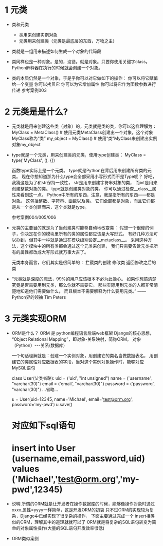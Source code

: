 # 1 元类
- 类和元类
    - 类用来创建实例对象
    - 元类用来创建类（元类是最底层的东西，万物之主）


- 类就是一组用来描述如何生成一个对象的代码段
- 类同样也是一种对象。是的，没错，就是对象。只要你使用关键字class，Python解释器在执行的时候就会创建一个对象。
- 类的本质仍然是一个对象，于是乎你可以对它做如下的操作：
    你可以将它赋值给一个变量
    你可以拷贝它
    你可以为它增加属性
    你可以将它作为函数参数进行传递
    参考案例003
    
# 2 元类是是什么?
- 元类就是用来创建这些类（对象）的，元类就是类的类，你可以这样理解为：
    MyClass = MetaClass() # 使用元类MetaClass创建出一个对象，这个对象MyClass称为“类”
    my_object = MyClass() # 使用“类”MyClass来创建出实例对象my_object

- type就是一个元类，用来创建类的元类，使用type创建类：
    MyClass = type('MyClass', (), {})
    
    函数type实际上是一个元类。
    type就是Python在背后用来创建所有类的元类。
    现在你想知道那为什么type会全部采用小写形式而不是Type呢？
    好吧，我猜这是为了和str保持一致性，
    str是用来创建字符串对象的类，
    而int是用来创建整数对象的类。
    type就是创建类对象的类。
    你可以通过检查__class__属性来看到这一点。
    Python中所有的东西，注意，我是指所有的东西——都是对象。
    这包括整数、字符串、函数以及类。
    它们全部都是对象，而且它们都是从一个类创建而来，这个类就是type。
    
    参考案例004/005/006
    
- 元类的主要目的就是为了当创建类时能够自动地改变类：
    假想一个很傻的例子，你决定在你的模块里所有的类的属性都应该是大写形式。
    有好几种方法可以办到，但其中一种就是通过在模块级别设定__metaclass__。
    采用这种方法，这个模块中的所有类都会通过这个元类来创建，
    我们只需要告诉元类把所有的属性都改成大写形式就万事大吉了。
    
    元类本身而言，它们其实是很简单的：
        拦截类的创建
        修改类
        返回修改之后的类
        
- “元类就是深度的魔法，99%的用户应该根本不必为此操心。
    如果你想搞清楚究竟是否需要用到元类，那么你就不需要它。
    那些实际用到元类的人都非常清楚地知道他们需要做什么，
    而且根本不需要解释为什么要用元类。” 
                —— Python界的领袖 Tim Peters
                
# 3 元类实现ORM   
- ORM是什么？
    ORM 是 python编程语言后端web框架 Django的核心思想，
    “Object Relational Mapping”，即对象-关系映射，简称ORM。
    对象（Python）---关系(数据库)

    一个句话理解就是：创建一个实例对象，用创建它的类名当做数据表名，
    用创建它的类属性对应数据表的字段，当对这个实例对象操作时，能够对应MySQL语句

    class User(父类省略):
    uid = ('uid', "int unsigned")
    name = ('username', "varchar(30)")
    email = ('email', "varchar(30)")
    password = ('password', "varchar(30)")
    ...省略...

    u = User(uid=12345, name='Michael', email='test@orm.org', password='my-pwd')
    u.save()
    # 对应如下sql语句
    # insert into User (username,email,password,uid) values ('Michael','test@orm.org','my-pwd',12345)           

- 说明
    所谓的ORM就是让开发者在操作数据库的时候，能够像操作对象时通过xxxx.属性=yyyy一样简单，这是开发ORM的初衷
    只不过ORM的实现较为复杂，Django中已经实现了很复杂的操作，
    下面主要通过完成一个 insert相类似的ORM，理解其中的道理就就可以了
    ORM就是将复杂的SQL语句转变为简单的对象属性操作(大量的SQL语句开发效率很低)
    
- ORM类似案例
    

 
